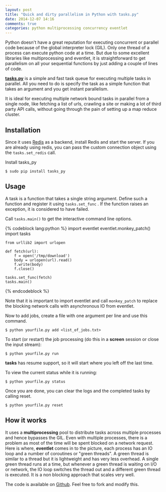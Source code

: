 ```yaml
---
layout: post
title: "Quick and dirty parallelism in Python with tasks.py"
date: 2014-12-07 14:16
comments: true
categories: python multiprocessing concurrency eventlet
---
```


Python doesn't have a great reputation for executing concurrent or parallel code because of the global interpreter lock (GIL). Only one thread of a process can execute python code at a time. But due to some excellent libraries like multiprocessing and eventlet, it is straightforward to get parallelism on all your sequential functions by just adding a couple of lines of code. 

[__tasks.py__](https://github.com/vivekn/tasks) is a simple and fast task queue for executing multiple tasks in parallel. All you need to do is specify the task as a simple function that takes an argument and you get instant parallelism.

It is ideal for executing multiple network bound tasks in parallel from a single node, like fetching a list of urls, crawling a site or making a lot of third party API calls, without going through the pain of setting up a map reduce cluster. 

Installation
---------------
Since it uses [Redis](http://redis.io) as a backend, install Redis and start the server. If you are already using redis, you can pass the custom connection object using the `tasks.set_redis` call.

Install tasks_py

    $ sudo pip install tasks_py

 Usage
----------

A task is a function that takes a single string argument. Define such a function and register it using `tasks.set_func` . If the function raises an exception, it is considered to have failed.

Call `tasks.main()` to get the interactive command line options. 	

{% codeblock lang:python %}
    import eventlet
    eventlet.monkey_patch()
    import tasks
    
    from urllib2 import urlopen
    
    def fetch(url):
    	f = open('/tmp/download')
    	body = urlopen(url).read()
    	f.write(body)
    	f.close()
    	
    tasks.set_func(fetch)
    tasks.main()
{% endcodeblock %}

Note that it is important to import eventlet and call `monkey_patch` to replace the blocking network calls with asynchronous IO from eventlet.

Now to add jobs, create a file with one argument per line and use this command.

`$ python yourfile.py add <list_of_jobs.txt>`

To start (or restart) the job processing (do this in a **screen** session or close the input stream):

`$ python yourfile.py run`

**tasks** has resume support, so it will start where you left off the last time.

To view the current status while it is running: 

`$ python yourfile.py status`

Once you are done, you can clear the logs and the completed tasks by calling reset.

`$ python yourfile.py reset`


How it works
----------------------
It uses a **multiprocessing** pool to distribute tasks across multiple processes and hence bypasses the GIL. Even with multiple processes, there is a problem as most of the time will be spent blocked on a network request. Here is where, **eventlet** comes in to the picture, each process has an IO loop and a number of coroutines or "green threads".  A green thread is similar to a thread but it is lightweight and has very less overhead. A single green thread runs at a time, but whenever a green thread is waiting on I/O or network, the IO loop switches the thread out and a different green thread is executed. It is a non blocking approach that scales very well. 



The code is available on [Github](https://github.com/vivekn/tasks). Feel free to fork and modify this.